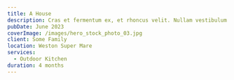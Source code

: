 ```yaml
---
title: A House
description: Cras et fermentum ex, et rhoncus velit. Nullam vestibulum eu purus ultrices egestas. Mauris vitae ligula in mi laoreet bibendum. Quisque ultricies lorem non ullamcorper accumsan. 
pubDate: June 2023
coverImage: /images/hero_stock_photo_03.jpg
client: Some Family
location: Weston Super Mare
services:
  - Outdoor Kitchen
duration: 4 months
---
```

